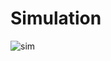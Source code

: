 # Simulation 
![sim](https://user-images.githubusercontent.com/94475720/144307593-4b3ce5e5-2157-41f1-af21-2222584157bb.png)
